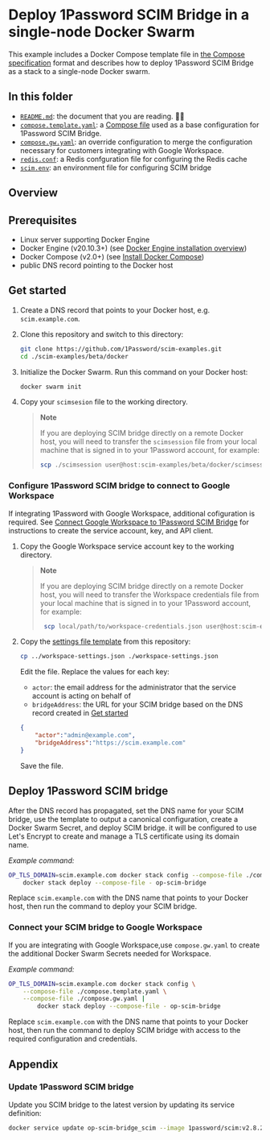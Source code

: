 # Deploy 1Password SCIM Bridge in a single-node Docker Swarm

This example includes a Docker Compose template file in [the Compose specification](https://docs.docker.com/compose/compose-file/) format and describes how to deploy 1Password SCIM Bridge as a stack to a single-node Docker swarm.

## In this folder

- [`README.md`](./README.md): the document that you are reading. 👋😃
- [`compose.template.yaml`](./compose.template.yaml): a [Compose file](https://docs.docker.com/compose/compose-file/03-compose-file/) used as a base configuration for 1Password SCIM Bridge.
- [`compose.gw.yaml`](./compose.gw.yaml): an override configuration to merge the configuration necessary for customers integrating with Google Workspace.
- [`redis.conf`](./redis.conf): a Redis confguration file for configuring the Redis cache
- [`scim.env`](./scim.env): an environment file for configuring SCIM bridge

## Overview

## Prerequisites

- Linux server supporting Docker Engine
- Docker Engine (v20.10.3+) (see [Docker Engine installation overview](https://docs.docker.com/engine/install/#server))
- Docker Compose (v2.0+) (see [Install Docker Compose](https://docs.docker.com/compose/install/))
- public DNS record pointing to the Docker host

## Get started

1. Create a DNS record that points to your Docker host, e.g. `scim.example.com`.

2. Clone this repository and switch to this directory:

    ```sh
    git clone https://github.com/1Password/scim-examples.git
    cd ./scim-examples/beta/docker
    ```

3. Initialize the Docker Swarm. Run this command on your Docker host:

   ```sh
   docker swarm init
   ```

4. Copy your `scimsesion` file to the working directory.

   > **Note**
   >
   > If you are deploying SCIM bridge directly on a remote Docker host, you will need to transfer the `scimsession` file
   > from your local machine that is signed in to your 1Password account, for example:
   >
   > ```sh
   > scp ./scimsession user@host:scim-examples/beta/docker/scimsession
   > ```

### Configure 1Password SCIM bridge to connect to Google Workspace

If integrating 1Password with Google Workspace, additional cofiguration is required. See [Connect Google Workspace to 1Password SCIM Bridge](https://support.1password.com/scim-google-workspace/#step-1-create-a-google-service-account-key-and-api-client) for instructions to create the service account, key, and API client.

1. Copy the Google Workspace service account key to the working directory.

   > **Note**
   >
   > If you are deploying SCIM bridge directly on a remote Docker host, you will need to transfer the Workspace credentials file
   > from your local machine that is signed in to your 1Password account, for example:
   >
   > ```sh
   >  scp local/path/to/workspace-credentials.json user@host:scim-examples/beta/docker/workspace-credentials.json
   > ```

2. Copy the [settings file template](/beta/workspace-settings.json) from this repository:

    ```sh
    cp ../workspace-settings.json ./workspace-settings.json
    ```

    Edit the file. Replace the values for each key:

    - `actor`: the email address for the administrator that the service account is acting on behalf of
    - `bridgeAddress`: the URL for your SCIM bridge based on the DNS record created in [Get started](#get-started)

    ```json
    {
        "actor":"admin@example.com",
        "bridgeAddress":"https://scim.example.com"
    }
    ```

    Save the file.

## Deploy 1Password SCIM bridge

After the DNS record has propagated, set the DNS name for your SCIM bridge, use the template to output a canonical configuration,  create a Docker Swarm Secret, and deploy SCIM bridge. it will be configured to use Let's Encrypt to create and manage a TLS certificate using its domain name.

*Example command:*

```sh
OP_TLS_DOMAIN=scim.example.com docker stack config --compose-file ./compose.base.yaml |
    docker stack deploy --compose-file - op-scim-bridge
```

Replace `scim.example.com` with the DNS name that points to your Docker host, then run the command to deploy your SCIM bridge.

### Connect your SCIM bridge to Google Workspace

If you are integrating with Google Workspace,use `compose.gw.yaml` to create the additional Docker Swarm Secrets needed for Workspace.

*Example command:*

```sh
OP_TLS_DOMAIN=scim.example.com docker stack config \
    --compose-file ./compose.template.yaml \
    --compose-file ./compose.gw.yaml |
        docker stack deploy --compose-file - op-scim-bridge
```

Replace `scim.example.com` with the DNS name that points to your Docker host, then run the command to deploy SCIM bridge with access to the required configuration and credentials.

## Appendix

### Update 1Password SCIM bridge

Update you SCIM bridge to the latest version by updating its service definition:

```sh
docker service update op-scim-bridge_scim --image 1password/scim:v2.8.2
```
